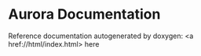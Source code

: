 Aurora Documentation
=================

Reference documentation autogenerated by doxygen: <a
href://html/index.html> here </a>



